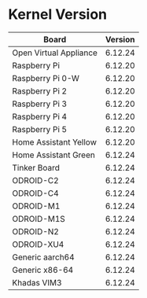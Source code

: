 
# Kernel Version

| Board | Version |
|-------|---------|
| Open Virtual Appliance | 6.12.24 |
| Raspberry Pi | 6.12.20 |
| Raspberry Pi 0-W | 6.12.20 |
| Raspberry Pi 2 | 6.12.20 |
| Raspberry Pi 3 | 6.12.20 |
| Raspberry Pi 4 | 6.12.20 |
| Raspberry Pi 5 | 6.12.20 |
| Home Assistant Yellow | 6.12.20 |
| Home Assistant Green | 6.12.24 |
| Tinker Board | 6.12.24 |
| ODROID-C2 | 6.12.24 |
| ODROID-C4 | 6.12.24 |
| ODROID-M1 | 6.12.24 |
| ODROID-M1S | 6.12.24 |
| ODROID-N2 | 6.12.24 |
| ODROID-XU4 | 6.12.24 |
| Generic aarch64 | 6.12.24 |
| Generic x86-64 | 6.12.24 |
| Khadas VIM3 | 6.12.24 |
